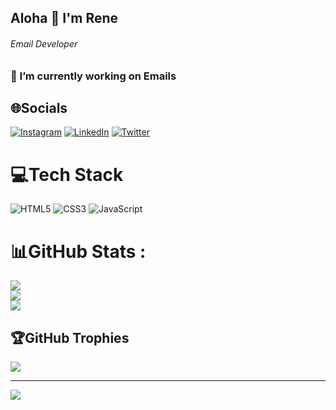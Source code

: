 ## Aloha 👋 I'm Rene
###### Email Developer
### 🔭 I’m currently working on Emails
## 🌐Socials
[![Instagram](https://img.shields.io/badge/Instagram-%23E4405F.svg?logo=Instagram&logoColor=white)](https://www.instagram.com/aloharene_/) [![LinkedIn](https://img.shields.io/badge/LinkedIn-%230077B5.svg?logo=linkedin&logoColor=white)](https://www.linkedin.com/in/renearenasflores/) [![Twitter](https://img.shields.io/badge/Twitter-%231DA1F2.svg?logo=Twitter&logoColor=white)](https://twitter.com/Aloha_Rene) 

# 💻Tech Stack
![HTML5](https://img.shields.io/badge/html5-%23E34F26.svg?style=for-the-badge&logo=html5&logoColor=white) ![CSS3](https://img.shields.io/badge/css3-%231572B6.svg?style=for-the-badge&logo=css3&logoColor=white) ![JavaScript](https://img.shields.io/badge/javascript-%23323330.svg?style=for-the-badge&logo=javascript&logoColor=%23F7DF1E)
# 📊GitHub Stats :
![](https://github-readme-stats.vercel.app/api?username=AlohaRene&theme=radical&hide_border=false&include_all_commits=false&count_private=false)<br/>
![](https://github-readme-streak-stats.herokuapp.com/?user=AlohaRene&theme=radical&hide_border=false)<br/>
![](https://github-readme-stats.vercel.app/api/top-langs/?username=AlohaRene&theme=radical&hide_border=false&include_all_commits=false&count_private=false&layout=compact)

## 🏆GitHub Trophies
![](https://github-profile-trophy.vercel.app/?username=AlohaRene&theme=radical&no-frame=false&no-bg=false&margin-w=4)

---
[![](https://visitcount.itsvg.in/api?id=AlohaRene&icon=0&color=0)](https://visitcount.itsvg.in)
